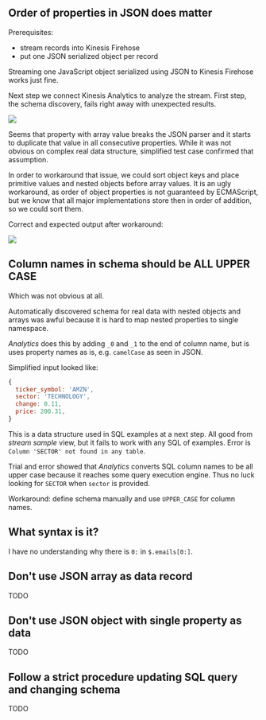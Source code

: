 ## Order of properties in JSON does matter

Prerequisites:
- stream records into Kinesis Firehose
- put one JSON serialized object per record

Streaming one JavaScript object serialized using JSON to Kinesis Firehose works
just fine.

Next step we connect Kinesis Analytics to analyze the stream. First step, the
schema discovery, fails right away with unexpected results.

[![][dup]][dup]

[dup]: 2016-10-11-kinesis-analytics-duplicate-arrays.png

Seems that property with array value breaks the JSON parser and it starts to
duplicate that value in all consecutive properties. While it was not obvious on
complex real data structure, simplified test case confirmed that assumption.

In order to workaround that issue, we could sort object keys and place
primitive values and nested objects before array values. It is an ugly
workaround, as order of object properties is not guaranteed by ECMAScript, but
we know that all major implementations store then in order of addition, so we
could sort them.

Correct and expected output after workaround:

[![][right]][right]

[right]: 2016-10-11-kinesis-analytics-expected-results.png

## Column names in schema should be ALL UPPER CASE

Which was not obvious at all.

Automatically discovered schema for real data with nested objects and arrays
was awful because it is hard to map nested properties to single namespace.

_Analytics_ does this by adding `_0` and `_1` to the end of column name, but is
uses property names as is, e.g. `camelCase` as seen in JSON.

Simplified input looked like:

```js
{
  ticker_symbol: 'AMZN',
  sector: 'TECHNOLOGY',
  change: 0.11,
  price: 200.31,
}
```

This is a data structure used in SQL examples at a next step. All good from
_stream sample_ view, but it fails to work with any SQL of examples. Error is
`Column 'SECTOR' not found in any table`.

Trial and error showed that _Analytics_ converts SQL column names to be all
upper case because it reaches some query execution engine. Thus no luck looking
for `SECTOR` when `sector` is provided.

Workaround: define schema manually and use `UPPER_CASE` for column names.

## What syntax is it?

I have no understanding why there is `0:` in `$.emails[0:]`.

## Don't use JSON array as data record

TODO

## Don't use JSON object with single property as data

TODO

## Follow a strict procedure updating SQL query and changing schema

TODO
